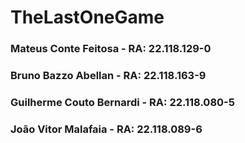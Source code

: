 # TheLastOneGame

### Mateus Conte Feitosa - RA: 22.118.129-0
### Bruno Bazzo Abellan - RA: 22.118.163-9
### Guilherme Couto Bernardi - RA: 22.118.080-5
### João Vitor Malafaia - RA: 22.118.089-6
